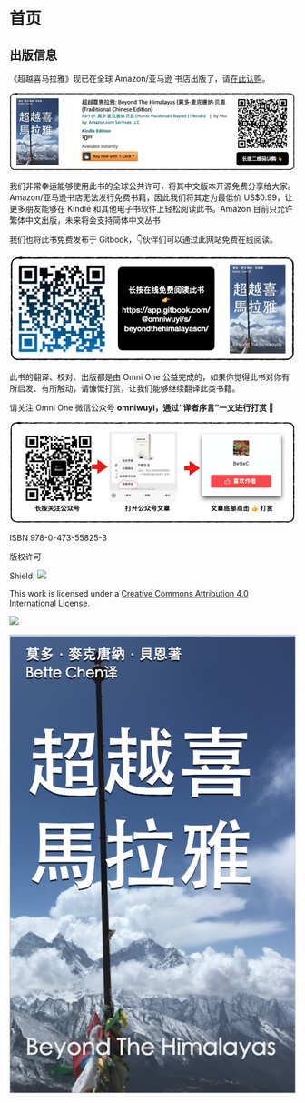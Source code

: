 # 首页

## 出版信息

《超越喜马拉雅》现已在全球 Amazon/亚马逊 书店出版了，请[在此认购](https://www.amazon.com/dp/B08TVMYHYB/ref=sr_1_1?dchild=1&keywords=Bette+Chen&qid=1611545450&s=digital-text&sr=1-1)。

![](.gitbook/assets/screen-shot-2021-01-25-at-4.44.23-pm.png)

我们非常幸运能够使用此书的全球公共许可，将其中文版本开源免费分享给大家。Amazon/亚马逊书店无法发行免费书籍，因此我们将其定为最低价 US$0.99，让更多朋友能够在 Kindle 和其他电子书软件上轻松阅读此书。Amazon 目前只允许繁体中文出版，未来将会支持简体中文丛书

我们也将此书免费发布于 Gitbook，👇伙伴们可以通过此网站免费在线阅读。

![](.gitbook/assets/screen-shot-2021-01-25-at-6.04.14-pm.png)

此书的翻译、校对、出版都是由 Omni One 公益完成的，如果你觉得此书对你有所启发、有所触动，请慷慨打赏，让我们能够继续翻译此类书籍。

请关注 Omni One 微信公众号 **omniwuyi，通过“译者序言”一文进行打赏 🙏**

![](.gitbook/assets/screen-shot-2021-01-25-at-6.40.06-pm.png)

ISBN 978-0-473-55825-3

版权许可

Shield: [![](https://img.shields.io/badge/License-CC%20BY%204.0-lightgrey.svg)](http://creativecommons.org/licenses/by/4.0/)

This work is licensed under a [Creative Commons Attribution 4.0 International License](http://creativecommons.org/licenses/by/4.0/).

[![](https://i.creativecommons.org/l/by/4.0/88x31.png)](http://creativecommons.org/licenses/by/4.0/)

![](.gitbook/assets/cover2.png)

